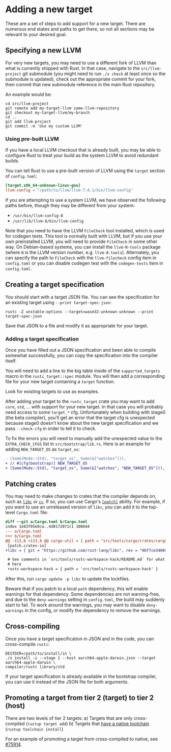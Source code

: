 # Adding a new target

These are a set of steps to add support for a new target. There are
numerous end states and paths to get there, so not all sections may be
relevant to your desired goal.

<!-- toc -->

## Specifying a new LLVM

For very new targets, you may need to use a different fork of LLVM
than what is currently shipped with Rust. In that case, navigate to
the `src/llvm-project` git submodule (you might need to run `./x
check` at least once so the submodule is updated), check out the
appropriate commit for your fork, then commit that new submodule
reference in the main Rust repository.

An example would be:

```
cd src/llvm-project
git remote add my-target-llvm some-llvm-repository
git checkout my-target-llvm/my-branch
cd ..
git add llvm-project
git commit -m 'Use my custom LLVM'
```

### Using pre-built LLVM

If you have a local LLVM checkout that is already built, you may be
able to configure Rust to treat your build as the system LLVM to avoid
redundant builds.

You can tell Rust to use a pre-built version of LLVM using the `target` section
of `config.toml`:

```toml
[target.x86_64-unknown-linux-gnu]
llvm-config = "/path/to/llvm/llvm-7.0.1/bin/llvm-config"
```

If you are attempting to use a system LLVM, we have observed the following paths
before, though they may be different from your system:

- `/usr/bin/llvm-config-8`
- `/usr/lib/llvm-8/bin/llvm-config`

Note that you need to have the LLVM `FileCheck` tool installed, which is used
for codegen tests. This tool is normally built with LLVM, but if you use your
own preinstalled LLVM, you will need to provide `FileCheck` in some other way.
On Debian-based systems, you can install the `llvm-N-tools` package (where `N`
is the LLVM version number, e.g. `llvm-8-tools`). Alternately, you can specify
the path to `FileCheck` with the `llvm-filecheck` config item in `config.toml`
or you can disable codegen test with the `codegen-tests` item in `config.toml`.

## Creating a target specification

You should start with a target JSON file. You can see the specification
for an existing target using `--print target-spec-json`:

```
rustc -Z unstable-options --target=wasm32-unknown-unknown --print target-spec-json
```

Save that JSON to a file and modify it as appropriate for your target.

### Adding a target specification

Once you have filled out a JSON specification and been able to compile
somewhat successfully, you can copy the specification into the
compiler itself.

You will need to add a line to the big table inside of the
`supported_targets` macro in the `rustc_target::spec` module. You
will then add a corresponding file for your new target containing a
`target` function.

Look for existing targets to use as examples.

After adding your target to the `rustc_target` crate you may want to add
`core`, `std`, ... with support for your new target. In that case you will
probably need access to some `target_*` cfg. Unfortunately when building with
stage0 (the beta compiler), you'll get an error that the target cfg is
unexpected because stage0 doesn't know about the new target specification and
we pass `--check-cfg` in order to tell it to check.

To fix the errors you will need to manually add the unexpected value to the
`EXTRA_CHECK_CFGS` list in `src/bootstrap/lib.rs`. Here is an example for
adding `NEW_TARGET_OS` as `target_os`:
```diff
- (Some(Mode::Std), "target_os", Some(&["watchos"])),
+ // #[cfg(bootstrap)] NEW_TARGET_OS
+ (Some(Mode::Std), "target_os", Some(&["watchos", "NEW_TARGET_OS"])),
```

## Patching crates

You may need to make changes to crates that the compiler depends on,
such as [`libc`][] or [`cc`][]. If so, you can use Cargo's
[`[patch]`][patch] ability. For example, if you want to use an
unreleased version of `libc`, you can add it to the top-level
`Cargo.toml` file:

```diff
diff --git a/Cargo.toml b/Cargo.toml
index 1e83f05e0ca..4d0172071c1 100644
--- a/Cargo.toml
+++ b/Cargo.toml
@@ -113,6 +113,8 @@ cargo-util = { path = "src/tools/cargo/crates/cargo-util" }
 [patch.crates-io]
+libc = { git = "https://github.com/rust-lang/libc", rev = "0bf7ce340699dcbacabdf5f16a242d2219a49ee0" }

 # See comments in `src/tools/rustc-workspace-hack/README.md` for what's going on
 # here
 rustc-workspace-hack = { path = 'src/tools/rustc-workspace-hack' }
```

After this, run `cargo update -p libc` to update the lockfiles.

Beware that if you patch to a local `path` dependency, this will enable
warnings for that dependency. Some dependencies are not warning-free, and due
to the `deny-warnings` setting in `config.toml`, the build may suddenly start
to fail. To work around the warnings, you may want to disable `deny-warnings`
in the config, or modify the dependency to remove the warnings.

[`libc`]: https://crates.io/crates/libc
[`cc`]: https://crates.io/crates/cc
[patch]: https://doc.rust-lang.org/stable/cargo/reference/overriding-dependencies.html#the-patch-section

## Cross-compiling

Once you have a target specification in JSON and in the code, you can
cross-compile `rustc`:

```
DESTDIR=/path/to/install/in \
./x install -i --stage 1 --host aarch64-apple-darwin.json --target aarch64-apple-darwin \
compiler/rustc library/std
```

If your target specification is already available in the bootstrap
compiler, you can use it instead of the JSON file for both arguments.

## Promoting a target from tier 2 (target) to tier 2 (host)

There are two levels of tier 2 targets:
  a) Targets that are only cross-compiled (`rustup target add`)
  b) Targets that [have a native toolchain][tier2-native] (`rustup toolchain install`)

[tier2-native]: https://doc.rust-lang.org/nightly/rustc/target-tier-policy.html#tier-2-with-host-tools

For an example of promoting a target from cross-compiled to native,
see [#75914](https://github.com/rust-lang/rust/pull/75914).

